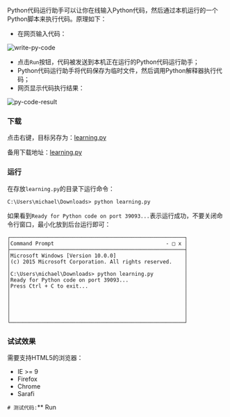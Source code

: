 Python代码运行助手可以让你在线输入Python代码，然后通过本机运行的一个Python脚本来执行代码。原理如下：

- 在网页输入代码：

![write-py-code](https://cdn.liaoxuefeng.com/cdn/files/attachments/00151105761649145d98cb75c184d999188e00144080001000/l)

- 点击`Run`按钮，代码被发送到本机正在运行的Python代码运行助手；
- Python代码运行助手将代码保存为临时文件，然后调用Python解释器执行代码；
- 网页显示代码执行结果：

![py-code-result](https://cdn.liaoxuefeng.com/cdn/files/attachments/001511057552810cf7aedd531914bbd925e66332e04f727000/l)

### 下载

点击右键，目标另存为：[learning.py](https://raw.githubusercontent.com/michaelliao/learn-python3/master/teach/learning.py)

备用下载地址：[learning.py](https://pan.baidu.com/s/1kU5OCOB#list/path=%2Fpub%2Fpython)

### 运行

在存放`learning.py`的目录下运行命令：

```
C:\Users\michael\Downloads> python learning.py

```

如果看到`Ready for Python code on port 39093...`表示运行成功，不要关闭命令行窗口，最小化放到后台运行即可：

```
┌────────────────────────────────────────────────────────┐
│Command Prompt                                    - □ x │
├────────────────────────────────────────────────────────┤
│Microsoft Windows [Version 10.0.0]                      │
│(c) 2015 Microsoft Corporation. All rights reserved.    │
│                                                        │
│C:\Users\michael\Downloads> python learning.py          │
│Ready for Python code on port 39093...                  │
│Press Ctrl + C to exit...                               │
│                                                        │
│                                                        │
│                                                        │
│                                                        │
│                                                        │
└────────────────────────────────────────────────────────┘

```

### 试试效果

需要支持HTML5的浏览器：

- IE >= 9
- Firefox
- Chrome
- Sarafi

`# 测试代码:`** Run